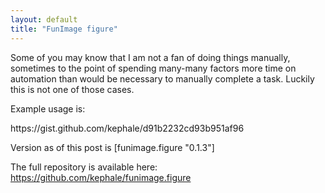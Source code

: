```yaml
---
layout: default
title: "FunImage figure"
---
```


<p class="p1">Some of you may know that I am not a fan of doing things manually, sometimes to the point of spending many-many factors more time on automation than would be necessary to manually complete a task. Luckily this is not one of those cases.</p>
<p class="p1">Example usage is:</p>
https://gist.github.com/kephale/d91b2232cd93b951af96

Version as of this post is [funimage.figure "0.1.3"]

The full repository is available here: <a href="https://github.com/kephale/funimage.figure">https://github.com/kephale/funimage.figure</a>